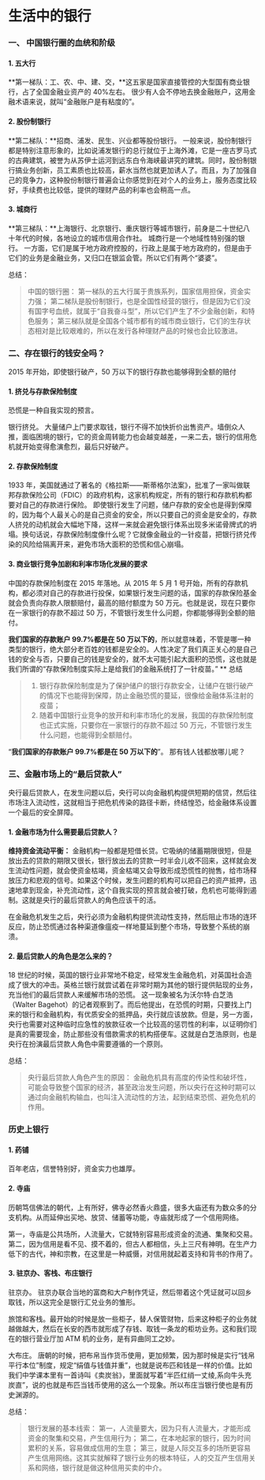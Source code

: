 # 生活中的银行

### 一、 中国银行圈的血统和阶级

#### 1. 五大行

**第一梯队：工、农、中、建、交，**这五家是国家直接管控的大型国有商业银行，占了全国金融业资产的 40%左右。
很少有人会不停地去换金融账户，这用金融术语来说，就叫“金融账户是有粘度的”。

#### 2. **股份制银行**

**第二梯队：**招商、浦发、民生、兴业都等股份银行。
一般来说，股份制银行都是特别注意形象的，比如说浦发银行的总行就位于上海外滩，它是一座古罗马式的古典建筑，被誉为从苏伊士运河到远东白令海峡最讲究的建筑。同时，股份制银行搞业务创新，员工素质也比较高，薪水当然也就更加诱人了。而且，为了加强自己的竞争力，这种股份制银行普遍会让你感觉到在对个人的业务上，服务态度比较好，手续费也比较低，提供的理财产品的利率也会稍高一点。

#### 3. **城商行**

**第三梯队：**上海银行、北京银行、重庆银行等城市银行，前身是二十世纪八十年代的时候，各地设立的城市信用合作社。
城商行是一个地域性特别强的银行。 一方面，它们是属于地方政府控股的，行政上是属于地方政府的，但是由于它们的业务是金融业务，又归口在银监会管。所以它们有两个“婆婆”。

总结：

> 中国的银行圈： 第一梯队的五大行属于贵族系列，国家信用担保，资金实力强； 第二梯队是股份制银行，也是全国性经营的银行，但是因为它们没有国字号血统，就属于“自我奋斗型”，所以它们产生了不少金融创新，和特色服务； 第三梯队就是全国各个城市都有的城市商业银行，它们的生存状态相对是比较艰难的，所以在发行各种理财产品的时候也会比较激进。

### 二、存在银行的钱安全吗？

2015 年开始，即使银行破产，50 万以下的银行存款也能够得到全额的赔付

#### 1. 挤兑与存款保险制度

恐慌是一种自我实现的预言。

银行挤兑。 大量储户上门要求取钱，银行不得不加快折价出售资产。墙倒众人推，面临困境的银行，它的资金周转能力也会越变越差，一来二去，银行的信用危机就开始变得愈演愈烈，最后只好破产。

#### 2. 存款保险制度

1933 年，美国就通过了著名的《格拉斯——斯蒂格尔法案》，批准了一家叫做联邦存款保险公司（FDIC）的政府机构，这家机构规定，所有的银行和存款机构都要对自己的存款进行保险。
即使银行发生了问题，储户存款的安全也是得到保障的，因为每个人最关心的是自己资金的安全，所以只要自己的资金是安全的，存款人挤兑的动机就会大幅地下降，这样一来就会避免银行体系出现多米诺骨牌式的坍塌。换句话说，存款保险制度像什么呢？它就像金融业的一针疫苗，把银行挤兑传染的风险给隔离开来，避免市场大面积的恐慌和信心崩塌。

#### 3. **商业银行竞争加剧和利率市场化发展的要求**

中国的存款保险制度在 2015 年落地。从 2015 年 5 月 1 号开始，所有的存款机构，都必须对自己的存款进行投保，如果银行发生问题的话，国家的存款保险基金就会负责向存款人限额赔付，最高的赔付额度为 50 万元。也就是说，现在只要你在一家银行的存款不超过 50 万，不管银行发生什么问题，你都能够得到全额的赔付。

**我们国家的存款账户 99.7%都是在 50 万以下的**，所以就意味着，不管是哪一种类型的银行，绝大部分老百姓的钱都是安全的。人性决定了我们真正关心的是自己钱的安全与否，只要自己的钱是安全的，就不太可能引起大面积的恐慌，这也就是我们所谓的“存款保险制度实际上是给我们的金融系统打了一针疫苗。”
\*\*
总结

> 1. 银行存款保险制度是为了保护储户的银行存款安全，让储户在银行破产的情况下也能得到保障，防止金融恐慌的蔓延，很像给金融体系注射的疫苗；
> 2. 随着中国银行业竞争的放开和利率市场化的发展，我国的存款保险制度也正式实施，只要你在一家银行的存款不超过 50 万元，不管银行发生什么问题，也能得到全额赔付。

“**我们国家的存款账户 99.7%都是在 50 万以下的**”。 那有钱人钱都放哪儿呢？

### 三、金融市场上的“最后贷款人”

央行最后贷款人，在发生问题以后，央行可以向金融机构提供短期的信贷，然后往市场注入流动性，这就相当于把危机传染的路径卡断，终结惶恐，给金融体系设置一个最后的安全屏障。

#### 1. **金融市场为什么需要最后贷款人？**

**维持资金流动平衡：**
金融机构一般都是短借长贷。它吸纳的储蓄期限很短，但是放出去的贷款的期限又很长，银行放出去的贷款一时半会儿收不回来，这样就会发生流动性问题，就会使资金枯竭，资金枯竭又会导致形成恐慌性的抛售，给市场释放压力和悲观的信号。如果这个时候，发生问题的机构可以把自己的资产抵押，迅速地拿到现金，补充流动性，这个自我实现的预言就会被打破，危机也可能得到遏制。这就是央行的最后贷款人的角色应该干的活。

在金融危机发生之后，央行必须为金融机构提供流动性支持，然后阻止市场的连环反应，防止恐慌通过各种渠道像瘟疫一样地蔓延到整个市场，导致整个系统的崩溃。

#### 2. **最后贷款人的角色是怎么来的？**

18 世纪的时候，英国的银行业非常地不稳定，经常发生金融危机，对英国社会造成了很大的冲击。英格兰银行就尝试着在非常时期为其他的银行提供贴现的业务，充当他们的最后贷款人来缓解市场的恐慌。
这一现象被名为沃尔特·白芝浩（Walter Bagehot）的记者观察到了。而后他提出，在恐慌的时期，只要找上门来的银行和金融机构，有优质安全的抵押品，央行就应该放款。但是，另一方面，央行也需要对这种临时应急性的放款征收一个比较高的惩罚性的利率，以证明你们是真的需要现金，防止那些没有借款需求的机构搭便车。这就是白芝浩原则，也是央行在扮演最后贷款人角色中需要遵循的一个原则。

总结：

> 央行最后贷款人角色产生的原因： 金融危机具有高度的传染性和破坏性，可能会导致整个国家的经济，甚至政治发生问题，所以央行在这种时期可以通过向金融机构输血，也叫注入流动性的方法，起到结束恐慌、避免危机的作用。

### 历史上银行

#### 1. 药铺

百年老店，信誉特别好，资金实力也雄厚。

#### 2. 寺庙

历朝笃信佛法的朝代，上有所好，佛寺必然香火鼎盛，很多大庙还有为数众多的分支机构。从而延伸出买地、放贷、储蓄等功能，寺庙就形成了一个信用网络。

第一，寺庙是公共场所，人流量大，它就特别容易形成资金的流通、集聚和交易。第二，因为信用是看不见、摸不着的，但古人都相信，头上三尺有神明。在生产力低下的古代，神和宗教，在这里是一种威慑，对信用就起着支持和背书的作用了。

#### 3. **驻京办、客栈、布庄银行**

驻京办。 驻京办联合当地的富商和大户制作凭证，然后带着这个凭证就可以回乡取钱，所以这完全是银行汇兑业务的雏形。

旅馆和客栈。最开始的时候是放一些柜子，替人保管财物，后来这种柜子的业务就越做越大，然后在长安的西市就形成了存钱、取钱一条龙的柜坊业务。这和我们现在的银行营业厅加 ATM 机的业务，是有异曲同工之妙。

大布庄。 唐朝的时候，把布帛当作货币使用，更加频繁，因为那时候是实行“钱帛平行本位”制度，规定“绢值与钱值并重”，也就是说布匹和钱是一样的价值。比如我们中学课本里有一首诗叫《卖炭翁》，里面就写着“半匹红绡一丈绫,系向牛头充炭直”，说的也就是布匹当钱币使用的这么一个现象。所以布庄当银行使也是有历史渊源的。

总结：

> 银行发展的基本线索：
> 第一，人流量要大，因为只有人流量大，才能形成资金的聚集和交易，产生信用行为；
> 第二，在本地起家的银行，因为时间累积的关系，容易做成信用的生意；
> 第三，就是人际交互多的场所更容易产生信用网络。这其实就解释了银行业务的根本特征，人的交互产生信用关系和网络，银行就是做这种信用买卖的中介。
